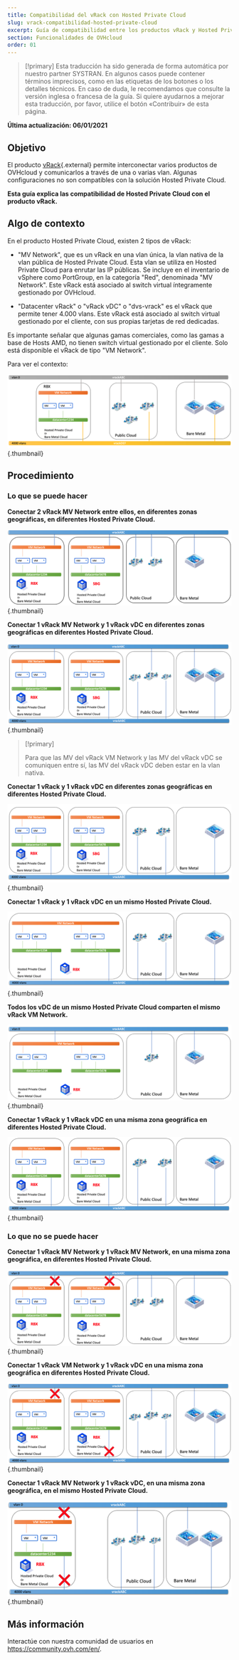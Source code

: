 ```yaml
---
title: Compatibilidad del vRack con Hosted Private Cloud
slug: vrack-compatibilidad-hosted-private-cloud
excerpt: Guía de compatibilidad entre los productos vRack y Hosted Private Cloud
section: Funcionalidades de OVHcloud
order: 01
---
```


> [!primary]
> Esta traducción ha sido generada de forma automática por nuestro partner SYSTRAN. En algunos casos puede contener términos imprecisos, como en las etiquetas de los botones o los detalles técnicos. En caso de duda, le recomendamos que consulte la versión inglesa o francesa de la guía. Si quiere ayudarnos a mejorar esta traducción, por favor, utilice el botón «Contribuir» de esta página.
> 

**Última actualización: 06/01/2021**

## Objetivo

El producto [vRack](https://www.ovh.es/soluciones/vrack/){.external} permite interconectar varios productos de OVHcloud y comunicarlos a través de una o varias vlan. Algunas configuraciones no son compatibles con la solución Hosted Private Cloud.

**Esta guía explica las compatibilidad de Hosted Private Cloud con el producto vRack.**

## Algo de contexto

En el producto Hosted Private Cloud, existen 2 tipos de vRack:

- "MV Network", que es un vRack en una vlan única, la vlan nativa de la vlan pública de Hosted Private Cloud. Esta vlan se utiliza en Hosted Private Cloud para enrutar las IP públicas. Se incluye en el inventario de vSphere como PortGroup, en la categoría "Red", denominada "MV Network". Este vRack está asociado al switch virtual íntegramente gestionado por OVHcloud.

- "Datacenter vRack" o "vRack vDC" o "dvs-vrack" es el vRack que permite tener 4.000 vlans. Este vRack está asociado al switch virtual gestionado por el cliente, con sus propias tarjetas de red dedicadas.

Es importante señalar que algunas gamas comerciales, como las gamas a base de Hosts AMD, no tienen switch virtual gestionado por el cliente. Solo está disponible el vRack de tipo "VM Network".

Para ver el contexto:

![template](images/template.png){.thumbnail}

## Procedimiento

### Lo que se puede hacer

**Conectar 2 vRack MV Network entre ellos, en diferentes zonas geográficas, en diferentes Hosted Private Cloud.**

![VM Network - MV Network diferente zona y diferente PCC ](images/vmnetwork-vmnetwork-diff-geo-diff-pcc.png){.thumbnail}

**Conectar 1 vRack MV Network y 1 vRack vDC en diferentes zonas geográficas en diferentes Hosted Private Cloud.**

![VM Network - vDC diferente zona y diferente PCC ](images/vmnetwork-vdc-diff-geo-diff-pcc.png){.thumbnail}

> [!primary]
>
> Para que las MV del vRack VM Network y las MV del vRack vDC se comuniquen entre sí, las MV del vRack vDC deben estar en la vlan nativa.
> 

**Conectar 1 vRack y 1 vRack vDC en diferentes zonas geográficas en diferentes Hosted Private Cloud.**

![vDC - vDC zona diferente y Private Cloud diferente ](images/vdc-vdc-diff-geo-diff-pcc.png){.thumbnail}

**Conectar 1 vRack y 1 vRack vDC en un mismo Hosted Private Cloud.**

![vDC - vDC incluso PCC ](images/vdc-vdc-same-pcc.png){.thumbnail}

**Todos los vDC de un mismo Hosted Private Cloud comparten el mismo vRack VM Network.**

![VM Network compartido en el PCC](images/all-vdc-share-same-vmnetwork.png){.thumbnail}

**Conectar 1 vRack y 1 vRack vDC en una misma zona geográfica en diferentes Hosted Private Cloud.**

![vDC - vDC en la misma zona y diferentes Private Cloud ](images/vdc-vdc-same-zone-diff-pcc.png){.thumbnail}

### Lo que no se puede hacer

**Conectar 1 vRack MV Network y 1 vRack MV Network, en una misma zona geográfica, en diferentes Hosted Private Cloud.**

![VM Network - MV Network misma zona y diferentes Dedicated Cloud ](images/vmnetwork-vmnetwork-same-geo-diff-pcc.png){.thumbnail}

**Conectar 1 vRack VM Network y 1 vRack vDC en una misma zona geográfica en diferentes Hosted Private Cloud.**

![MV Network - vDC en la misma zona y diferentes Private Cloud ](images/vmnetwork-vdc-same-geo-diff-pcc.png){.thumbnail}

**Conectar 1 vRack MV Network y 1 vRack vDC, en una misma zona geográfica, en el mismo Hosted Private Cloud.**

![VM Network - vDC en la misma zona e incluso PCC ](images/vmnetwork-vdc-same-geo-same-pcc.png){.thumbnail}

## Más información

Interactúe con nuestra comunidad de usuarios en <https://community.ovh.com/en/>.
